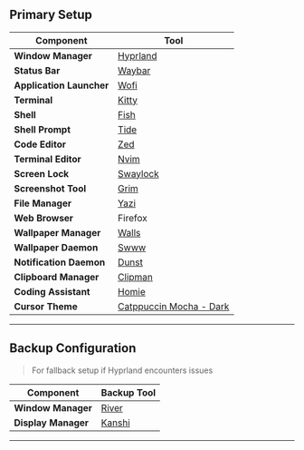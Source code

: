 
## Primary Setup

| **Component**           | **Tool**      |
|-------------------------|---------------|
| **Window Manager**      | [Hyprland](https://github.com/hyprwm/Hyprland) |
| **Status Bar**          | [Waybar](https://github.com/Alexays/Waybar) |
| **Application Launcher**| [Wofi](https://github.com/SimplyCEO/wofi) |
| **Terminal**            | [Kitty](https://github.com/kovidgoyal/kitty) |
  | **Shell**             | [Fish](https://github.com/fish-shell/fish-shell) |
  | **Shell Prompt**      | [Tide](https://github.com/IlanCosman/tide) |
  | **Code Editor**       | [Zed](https://github.com/zed-industries/zed) |
  | **Terminal Editor**   | [Nvim](https://github.com/neovim/neovim) |
  | **Screen Lock**       | [Swaylock](https://github.com/swaywm/swaylock) |
  | **Screenshot Tool**   | [Grim](https://github.com/emersion/grim) |
  | **File Manager**      | [Yazi](https://github.com/sxyazi/yazi) |
| **Web Browser**         | Firefox       |
| **Wallpaper Manager**   | [Walls](https://github.com/hannahfluch/walls) |
| **Wallpaper Daemon**    | [Swww](https://github.com/LGFae/swww) |
| **Notification Daemon** | [Dunst](https://github.com/dunst-project/dunst) |
| **Clipboard Manager**   | [Clipman](https://github.com/chmouel/clipman) |
| **Coding Assistant**    | [Homie](https://github.com/hannahfluch/homie) |
| **Cursor Theme**        | [Catppuccin Mocha - Dark](https://github.com/catppuccin/cursors) | 
---

## Backup Configuration

> For fallback setup if Hyprland encounters issues

| **Component**          | **Backup Tool**     |
|------------------------|---------------------|
| **Window Manager**     | [River](https://github.com/riverwm/river) |
| **Display Manager**    | [Kanshi](https://github.com/emersion/kanshi) |

---
